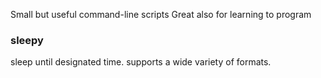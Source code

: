 Small but useful command-line scripts
Great also for learning to program

### sleepy
sleep until designated time. supports a wide variety of formats.
